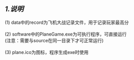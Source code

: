 ## *1.说明*</br>
  (1) data中的record为飞机大战记录文件，用于记录玩家最高分</br></br>
  (2) software中的PlaneGame.exe为可执行程序，可直接运行</br>
  (注意：需要与source在同一目录下才可正常运行)</br></br>
  (3) plane.ico为图标，程序生成exe时使用
